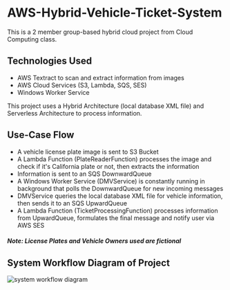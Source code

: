# AWS-Hybrid-Vehicle-Ticket-System

This is a 2 member group-based hybrid cloud project from Cloud Computing class.

## Technologies Used
- AWS Textract to scan and extract information from images
- AWS Cloud Services (S3, Lambda, SQS, SES)
- Windows Worker Service

This project uses a Hybrid Architecture (local database XML file) and Serverless Architecture to process information. 

## Use-Case Flow
- A vehicle license plate image is sent to S3 Bucket
- A Lambda Function (PlateReaderFunction) processes the image and check if it's California plate or not, then extracts the information
- Information is sent to an SQS DownwardQueue
- A Windows Worker Service (DMVService) is constantly running in background that polls the DownwardQueue for new incoming messages
- DMVService queries the local database XML file for vehicle information, then sends it to an SQS UpwardQueue
- A Lambda Function (TicketProcessingFunction) processes information from UpwardQueue, formulates the final message and notify user via AWS SES

##### Note: License Plates and Vehicle Owners used are fictional

## System Workflow Diagram of Project
![system workflow diagram](https://user-images.githubusercontent.com/55813746/180680184-9e4e3e9c-5885-470b-a489-e25f1a19951d.jpg)


# 
